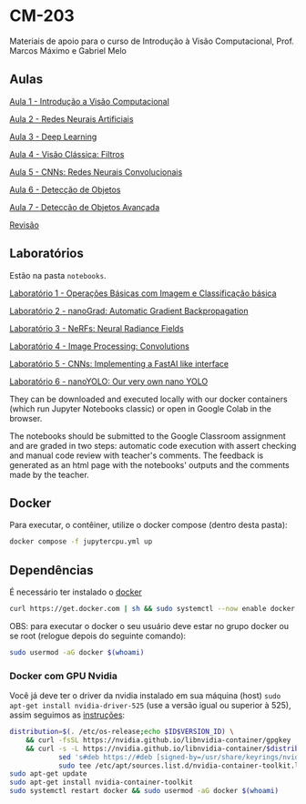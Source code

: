 # CM-203

Materiais de apoio para o curso de Introdução à Visão Computacional, Prof. Marcos Máximo e Gabriel Melo

## Aulas

[Aula 1 - Introdução a Visão Computacional](https://docs.google.com/presentation/d/1PYRArTIBh9vQ5r7DvEwGgbZp8FCkrwZnkQuFZ-z-snc/)

[Aula 2 - Redes Neurais Artificiais](https://docs.google.com/presentation/d/1Dpc-qkhuK5CSAl2MugB-D8tHyDn1l6ef5Ntw-eC49ms/)

[Aula 3 - Deep Learning](https://docs.google.com/presentation/d/1pbXPJvpGoDK03KsazRf3D99-FXNd2FLcXpIVPl797PA/)

[Aula 4 - Visão Clássica: Filtros](https://docs.google.com/presentation/d/1gLFN-15tXYV5eUhJzMY9fo4iyvAkqLbi/)

[Aula 5 - CNNs: Redes Neurais Convolucionais](https://docs.google.com/presentation/d/1HbLq7rk3G86uxWc2l4l9wopyxlrhsLxrWq-vyIzMJa8/)

[Aula 6 - Detecção de Objetos](https://docs.google.com/presentation/d/1OecOBg2EmgVLgaWuz-uM9jCxoKs7FgprZgkomiQCGuE/)

[Aula 7 - Detecção de Objetos Avançada](https://docs.google.com/presentation/d/14BFrPhWrB6xghCgAFB-1g_wTYJhDGWyGEpmyydZBvdw/)

[Revisão](https://docs.google.com/presentation/d/1cxjmg-13qrDR7ehXTNmornHSJIHdGzcbg2lyGUIgdhs/)

## Laboratórios

Estão na pasta `notebooks`.

[Laboratório 1 - Operações Básicas com Imagem e Classificação básica](notebooks/intro_lab01/intro_lab01.ipynb)

[Laboratório 2 - nanoGrad: Automatic Gradient Backpropagation](notebooks/nanograd_lab02/nanograd_lab02.ipynb)

[Laboratório 3 - NeRFs: Neural Radiance Fields](notebooks/nerfs_lab03/nerfs_lab03.ipynb)

[Laboratório 4 - Image Processing: Convolutions](notebooks/processing_lab04/processing_lab04.ipynb)

[Laboratório 5 - CNNs: Implementing a FastAI like interface](notebooks/cnns_lab05/cnns_lab05.ipynb)

[Laboratório 6 - nanoYOLO: Our very own nano YOLO](notebooks/yolo_lab06/yolo_lab06.ipynb)

They can be downloaded and executed locally with our docker containers (which run Jupyter Notebooks classic) or open in Google Colab in the browser.

The notebooks should be submitted to the Google Classroom assignment and are graded in two steps: automatic code execution with assert checking and manual code review with teacher's comments. The feedback is generated as an html page with the notebooks' outputs and the comments made by the teacher.

## Docker

Para executar, o contêiner, utilize o docker compose (dentro desta pasta):

```bash
docker compose -f jupytercpu.yml up
```

## Dependências

É necessário ter instalado o [docker](https://docs.docker.com/engine/install/ubuntu/#install-using-the-repository)

```bash
curl https://get.docker.com | sh && sudo systemctl --now enable docker
```

OBS: para executar o docker o seu usuário deve estar no grupo docker ou se root (relogue depois do seguinte comando):

```bash
sudo usermod -aG docker $(whoami)
```

### Docker com GPU Nvidia

Você já deve ter o driver da nvidia instalado em sua máquina (host) `sudo apt-get install nvidia-driver-525` (use a versão igual ou superior à 525), assim seguimos as [instruções](https://docs.nvidia.com/datacenter/cloud-native/container-toolkit/latest/install-guide.html#installing-on-ubuntu-and-debian):

```bash
distribution=$(. /etc/os-release;echo $ID$VERSION_ID) \
  	&& curl -fsSL https://nvidia.github.io/libnvidia-container/gpgkey | sudo gpg --dearmor -o /usr/share/keyrings/nvidia-container-toolkit-keyring.gpg \
  	&& curl -s -L https://nvidia.github.io/libnvidia-container/$distribution/libnvidia-container.list | \
        	sed 's#deb https://#deb [signed-by=/usr/share/keyrings/nvidia-container-toolkit-keyring.gpg] https://#g' | \
        	sudo tee /etc/apt/sources.list.d/nvidia-container-toolkit.list
sudo apt-get update
sudo apt-get install nvidia-container-toolkit
sudo systemctl restart docker && sudo usermod -aG docker $(whoami)
```
